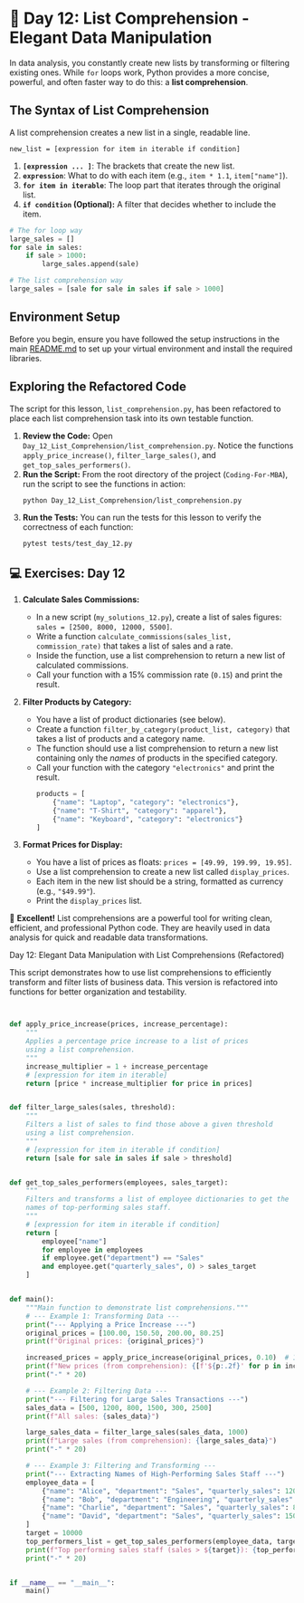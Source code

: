# 📘 Day 12: List Comprehension - Elegant Data Manipulation

In data analysis, you constantly create new lists by transforming or filtering existing ones. While `for` loops work, Python provides a more concise, powerful, and often faster way to do this: a **list comprehension**.

## The Syntax of List Comprehension

A list comprehension creates a new list in a single, readable line.

`new_list = [expression for item in iterable if condition]`

1. **`[expression ... ]`**: The brackets that create the new list.
1. **`expression`**: What to do with each item (e.g., `item * 1.1`, `item["name"]`).
1. **`for item in iterable`**: The loop part that iterates through the original list.
1. **`if condition` (Optional):** A filter that decides whether to include the item.

```python
# The for loop way
large_sales = []
for sale in sales:
    if sale > 1000:
        large_sales.append(sale)

# The list comprehension way
large_sales = [sale for sale in sales if sale > 1000]
```

## Environment Setup

Before you begin, ensure you have followed the setup instructions in the main [README.md](../../README.md) to set up your virtual environment and install the required libraries.

## Exploring the Refactored Code

The script for this lesson, `list_comprehension.py`, has been refactored to place each list comprehension task into its own testable function.

1. **Review the Code:** Open `Day_12_List_Comprehension/list_comprehension.py`. Notice the functions `apply_price_increase()`, `filter_large_sales()`, and `get_top_sales_performers()`.
1. **Run the Script:** From the root directory of the project (`Coding-For-MBA`), run the script to see the functions in action:
   ```bash
   python Day_12_List_Comprehension/list_comprehension.py
   ```
1. **Run the Tests:** You can run the tests for this lesson to verify the correctness of each function:
   ```bash
   pytest tests/test_day_12.py
   ```

## 💻 Exercises: Day 12

1. **Calculate Sales Commissions:**

   - In a new script (`my_solutions_12.py`), create a list of sales figures: `sales = [2500, 8000, 12000, 5500]`.
   - Write a function `calculate_commissions(sales_list, commission_rate)` that takes a list of sales and a rate.
   - Inside the function, use a list comprehension to return a new list of calculated commissions.
   - Call your function with a 15% commission rate (`0.15`) and print the result.

1. **Filter Products by Category:**

   - You have a list of product dictionaries (see below).
   - Create a function `filter_by_category(product_list, category)` that takes a list of products and a category name.
   - The function should use a list comprehension to return a new list containing only the *names* of products in the specified category.
   - Call your function with the category `"electronics"` and print the result.
     ```python
     products = [
         {"name": "Laptop", "category": "electronics"},
         {"name": "T-Shirt", "category": "apparel"},
         {"name": "Keyboard", "category": "electronics"}
     ]
     ```

1. **Format Prices for Display:**

   - You have a list of prices as floats: `prices = [49.99, 199.99, 19.95]`.
   - Use a list comprehension to create a new list called `display_prices`.
   - Each item in the new list should be a string, formatted as currency (e.g., `"$49.99"`).
   - Print the `display_prices` list.

🎉 **Excellent!** List comprehensions are a powerful tool for writing clean, efficient, and professional Python code. They are heavily used in data analysis for quick and readable data transformations.

Day 12: Elegant Data Manipulation with List Comprehensions (Refactored)

This script demonstrates how to use list comprehensions to
efficiently transform and filter lists of business data. This version
is refactored into functions for better organization and testability.

```python


def apply_price_increase(prices, increase_percentage):
    """
    Applies a percentage price increase to a list of prices
    using a list comprehension.
    """
    increase_multiplier = 1 + increase_percentage
    # [expression for item in iterable]
    return [price * increase_multiplier for price in prices]


def filter_large_sales(sales, threshold):
    """
    Filters a list of sales to find those above a given threshold
    using a list comprehension.
    """
    # [expression for item in iterable if condition]
    return [sale for sale in sales if sale > threshold]


def get_top_sales_performers(employees, sales_target):
    """
    Filters and transforms a list of employee dictionaries to get the
    names of top-performing sales staff.
    """
    # [expression for item in iterable if condition]
    return [
        employee["name"]
        for employee in employees
        if employee.get("department") == "Sales"
        and employee.get("quarterly_sales", 0) > sales_target
    ]


def main():
    """Main function to demonstrate list comprehensions."""
    # --- Example 1: Transforming Data ---
    print("--- Applying a Price Increase ---")
    original_prices = [100.00, 150.50, 200.00, 80.25]
    print(f"Original prices: {original_prices}")

    increased_prices = apply_price_increase(original_prices, 0.10)  # 10% increase
    print(f"New prices (from comprehension): {[f'${p:.2f}' for p in increased_prices]}")
    print("-" * 20)

    # --- Example 2: Filtering Data ---
    print("--- Filtering for Large Sales Transactions ---")
    sales_data = [500, 1200, 800, 1500, 300, 2500]
    print(f"All sales: {sales_data}")

    large_sales_data = filter_large_sales(sales_data, 1000)
    print(f"Large sales (from comprehension): {large_sales_data}")
    print("-" * 20)

    # --- Example 3: Filtering and Transforming ---
    print("--- Extracting Names of High-Performing Sales Staff ---")
    employee_data = [
        {"name": "Alice", "department": "Sales", "quarterly_sales": 12000},
        {"name": "Bob", "department": "Engineering", "quarterly_sales": 0},
        {"name": "Charlie", "department": "Sales", "quarterly_sales": 8000},
        {"name": "David", "department": "Sales", "quarterly_sales": 15000},
    ]
    target = 10000
    top_performers_list = get_top_sales_performers(employee_data, target)
    print(f"Top performing sales staff (sales > ${target}): {top_performers_list}")
    print("-" * 20)


if __name__ == "__main__":
    main()

```
